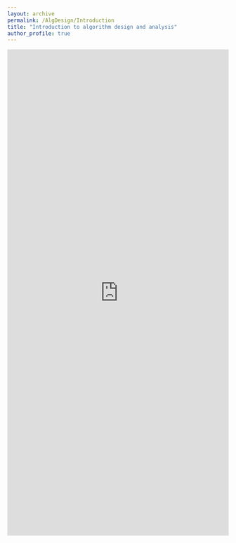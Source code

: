 ```yaml
---
layout: archive
permalink: /AlgDesign/Introduction
title: "Introduction to algorithm design and analysis"
author_profile: true
---
```

<style>
.responsive-wrap iframe{ max-width: 100%;}
</style>
<div class="responsive-wrap">

<iframe src="https://docs.google.com/presentation/d/e/2PACX-1vQMo34yWuki7RnLw2QdV-Ihn3_91RUc1K65JVBSuNkRE5LlO6fsjphOMWa5Cw379TLuun1chYz-2-Hv/embed?start=false&loop=false&delayms=3000" frameborder="0" width="1920" height="1109" allowfullscreen="true" mozallowfullscreen="true" webkitallowfullscreen="true"></iframe>

</div>